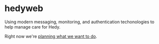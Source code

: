 # hedyweb

Using modern messaging, monitoring, and authentication techonologies to help manage care for Hedy.

Right now we're [planning what we want to do](https://github.com/rc-colabear/hedyweb/wiki).
